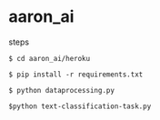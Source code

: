 # aaron_ai

steps
```
$ cd aaron_ai/heroku 
```
```
$ pip install -r requirements.txt
```
```
$ python dataprocessing.py
```
```
$python text-classification-task.py
```
